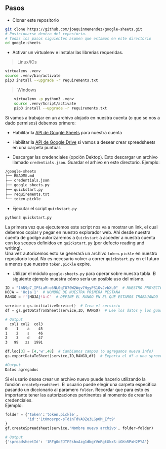 ## Pasos

- Clonar este repositorio

```bash
git clone https://github.com/joaquinmenendez/google-sheets.git
# Posicionarse dentro del reposiorio. 
# Todas los pasos siguientes asumen que estamos en este directorio
cd google-sheets
```

- Activar un virtualenv e instalar las librerias requeridas.

> Linux/IOs

```bash
virtualenv .venv
source .venv/bin/activate
pip3 install --upgrade -r requirements.txt
```

> Windows

```bash
    virtualenv -p python3 .venv
    source .venv/Script/activate
    pip3 install --upgrade -r requirements.txt
```

Si vamos a trabajar en un archivo alojado en nuestra cuenta (o que se
nos a dado permisos) debemos primero:

- Habilitar la
  [API de Google Sheets](https://developers.google.com/sheets/api/quickstart/python)
  para nuestra cuenta

- Habilitar la
  [API de Google Drive](https://developers.google.com/drive/api/v3/enable-drive-api)
  si vamos a desear crear spreedsheets en una carpeta puntual.

- Descargar las credenciales (opción Dektop). Esto descargar un archivo
  llamado `credentials.json`. Guardar el arhivo en este directorio.
  Ejemplo:

```bash
/google-sheets
├── README.md
├── credentials.json
├── google_sheets.py
├── quickstart.py
├── requirements.txt
└── token.pickle
```

- Ejecutar el script `quickstart.py`

```bash
python3 quickstart.py
```

La primera vez que ejecutemos este script nos va a mostrar un link, el
cual debemos copiar y pegar en nuestro explorador web. Ahi desde nuestra
cuenta de goolge autorizaremos a `Quickstart` a acceder a nuestra cuenta
con los scopes definidos en `quickstart.py` (por defecto reading and
writing).  
Una vez autoricemos esto se generará un archivo `token.pickle` en
nuestro repositorio local. No es necesario volver a correr
`quickstart.py` en el futuro a menos que nuestro `token.pickle` expire.

- Utilizar el módulo `google-sheets.py` para operar sobre nuestra tabla.
  El siguiente ejemplo muestra cómo sería un posible uso del mismo.

```python
ID = "1hN9p7_IPSiaM-o6NL0qTO70W2Wqv7HyyPS1OvJvbXL0"  # NUESTRO PROYECTO
HOJA = 'Hoja 1'  # NOMBRE DE NUESTRA PRIMERA PESTAÑA
RANGO = f'{HOJA}!A:C'  # DEFINE EL RANGO EN EL QUE ESTAMOS TRABAJANDO

service = gs.initializeService()  # Crea el servicio
df = gs.getDatafromSheet(service,ID, RANGO)  # Lee los datos y los guarda
```

```bash
# Output
  col1 col2  col3
0    1    a    45
1    2    s    46
2    3    d    47
3   99   zz  1991
```

```python
df.loc[3] = [4,'w',48]  # Cambiamos campos (o agregamos nueva info)   
gs.exportDataToSheet(service,ID,RANGO,df)  # Exporta el df a una spreedsheat
```

```bash
#Output
Datos agregados
```

Si el usario desea crear un archivo nuevo puede hacerlo utilizando la
función `createSpreadsheet`. El usuario puede elegir una carpeta específica
pasando un diccionario al paramero `folder`. Recordar que para esto es
importante tener las autorizaciones pertinentes al momento de crear las credenciales.  
Ejemplo:

```python
folder = {'token':'token.pickle',
          'id':'1t0mosrpo-sTd1nTdVAOZe3LGp0M_Eft9'
}
gf.createSpreadsheet(service,'Nombre nuevo archivo', folder=folder)
```

```bash
# Output
{'spreadsheetId': '1RFg0oEJTPEshxAzg1dbgYVnRgtGkxS-iGKnRPxH2PYA'}
```

